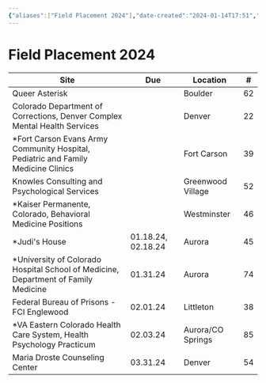 ```yaml
---
{"aliases":["Field Placement 2024"],"date-created":"2024-01-14T17:51","date-modified":"2024-01-16T13:27","dg-publish":true,"title":"Field Placement 2024","permalink":"/spaces/school/projects/field-placement-2024/","dgPassFrontmatter":true}
---
```



# Field Placement 2024

| Site | Due | Location | # |
| ---- | ---- | ---- | ---- |
| Queer Asterisk |  | Boulder | 62 |
| Colorado Department of Corrections, Denver Complex Mental Health Services |  | Denver | 22 |
| *Fort Carson Evans Army Community Hospital, Pediatric and Family Medicine Clinics |  | Fort Carson | 39 |
| Knowles Consulting and Psychological Services |  | Greenwood Village | 52 |
| *Kaiser Permanente, Colorado, Behavioral Medicine Positions |  | Westminster | 46 |
| *Judi's House | 01.18.24, 02.18.24 | Aurora | 45 |
| *University of Colorado Hospital School of Medicine, Department of Family Medicine | 01.31.24 | Aurora | 74 |
| Federal Bureau of Prisons - FCI Englewood | 02.01.24 | Littleton | 38 |
| *VA Eastern Colorado Health Care System, Health Psychology Practicum | 02.03.24 | Aurora/CO Springs | 85 |
| Maria Droste Counseling Center | 03.31.24 | Denver | 54 |

